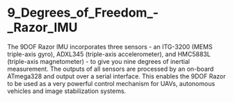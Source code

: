 9_Degrees_of_Freedom_-_Razor_IMU
================================

The 9DOF Razor IMU incorporates three sensors - an ITG-3200 (MEMS triple-axis gyro), ADXL345 (triple-axis accelerometer), and HMC5883L (triple-axis magnetometer) - to give you nine degrees of inertial measurement. The outputs of all sensors are processed by an on-board ATmega328 and output over a serial interface. This enables the 9DOF Razor to be used as a very powerful control mechanism for UAVs, autonomous vehicles and image stabilization systems.

